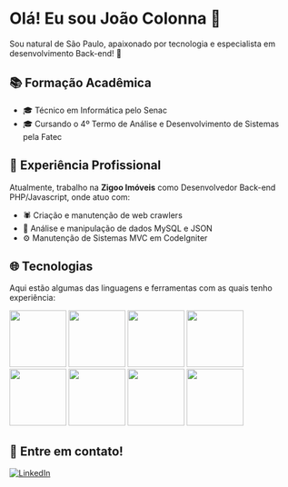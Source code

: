 # Olá! Eu sou João Colonna 👋

Sou natural de São Paulo, apaixonado por tecnologia e especialista em desenvolvimento Back-end! 🚀

## 📚 Formação Acadêmica

- 🎓 Técnico em Informática pelo Senac
- 🎓 Cursando o 4º Termo de Análise e Desenvolvimento de Sistemas pela Fatec

## 💼 Experiência Profissional

Atualmente, trabalho na **Zigoo Imóveis** como Desenvolvedor Back-end PHP/Javascript, onde atuo com:

- 🕷️ Criação e manutenção de web crawlers
- 💾 Análise e manipulação de dados MySQL e JSON
- ⚙️ Manutenção de Sistemas MVC em CodeIgniter

## 🌐 Tecnologias

Aqui estão algumas das linguagens e ferramentas com as quais tenho experiência:
<div style="display: inline-block;">
  <img src="https://cdn.freebiesupply.com/logos/large/2x/php-1-logo-png-transparent.png" width="100">
</div>
<div style="display: inline-block;">
  <img src="https://cdn.freebiesupply.com/logos/large/2x/html5-logo-png-transparent.png" width="100">
</div>
<div style="display: inline-block;">
  <img src="https://cdn.freebiesupply.com/logos/large/2x/css3-logo-png-transparent.png" width="100">
</div>
<div style="display: inline-block;">
  <img src="https://cdn.freebiesupply.com/logos/large/2x/logo-javascript-logo-png-transparent.png" width="100">
</div>
<div style="display: inline-block;">
  <img src="https://seeklogo.com/images/C/c-sharp-c-logo-02F17714BA-seeklogo.com.png" width="100">
</div>
<div style="display: inline-block;">
  <img src="https://upload.wikimedia.org/wikipedia/commons/thumb/c/c3/Python-logo-notext.svg/1869px-Python-logo-notext.svg.png" width="100">
</div>
<div style="display: inline-block;">
  <img src="https://cdn.worldvectorlogo.com/logos/codeigniter.svg" width="100">
</div>
<div style="display: inline-block;">
  <img src="https://upload.wikimedia.org/wikipedia/commons/thumb/d/d9/Node.js_logo.svg/2560px-Node.js_logo.svg.png" width="100">
</div>



## 📱 Entre em contato!

[![LinkedIn](https://img.shields.io/badge/LinkedIn-%230077B5.svg?&style=for-the-badge&logo=LinkedIn&logoColor=white)](https://www.linkedin.com/in/joao-colonna/)
